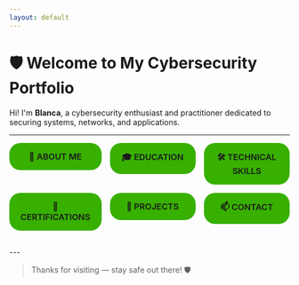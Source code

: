```yaml
---
layout: default
---
```


<style>
.summary-grid {
  display: grid;
  grid-template-columns: repeat(3, 1fr);
  gap: 15px;
  margin-bottom: 30px;
}

details > summary {
  list-style: none;
  padding: 15px 20px;
  border-radius: 20px;
  background-color: #38b000;
  cursor: pointer;
  font-weight: 600;
  text-align: center;
  transition: background-color 0.25s ease;
  user-select: none;
  font-size: 0.95rem;
  position: relative;
}
details > summary::-webkit-details-marker {
  display: none;
}
details:hover > summary {
  background-color: #6BE000;
}
details[open] > summary {
  background-color: #2E8B57;
  color: white;
}

/* Content box under each summary */
.details-inner {
  background-color: #38b000;
  border-radius: 20px;
  padding: 20px;
  margin-top: 10px;
  font-size: 0.95rem;
  line-height: 1.35;
}

/* Make the summary pill and its expanded content span full width of its grid cell */
.details-wrapper {
  display: flex;
  flex-direction: column;
}

/* Responsive fallback */
@media (max-width: 900px) {
  .summary-grid {
    grid-template-columns: repeat(2, 1fr);
  }
}
</style>

# 🛡️ Welcome to My Cybersecurity Portfolio

Hi! I'm **Blanca**, a cybersecurity enthusiast and practitioner dedicated to securing systems, networks, and applications.

---

<div class="summary-grid">
  <div class="details-wrapper">
    <details id="about-me">
      <summary>🔐 ABOUT ME</summary>
      <div class="details-inner">
      <ul style="padding-left:1em; margin:0;">
        I specialize in cybersecurity with a focus on threat detection, vulnerability assessment, and digital forensics.<br>
        <li><strong>🧠 Areas of interest:</strong> Penetration Testing, Incident Response, Digital Forensics, Malware Analysis, Secure Code Development, Vulnerability assesment</li>
      </ul>
      </div>
    </details>
  </div>

  <div class="details-wrapper">
    <details id="education">
      <summary>🎓 EDUCATION</summary>
      <div class="details-inner">
      <ul style="padding-left:1em; margin:0;">
        <li>Bachelor’s Degree in Computer Science Engineering</li>
        <li>Master’s Degree in Cybersecurity</li>
        <li>English: C1 – Advanced professional proficiency</li>
      </ul>  
      </div>
    </details>
  </div>

  <div class="details-wrapper">
    <details id="technical-skills">
      <summary>🛠️ TECHNICAL SKILLS</summary>
      <div class="details-inner">
      <ul style="padding-left:1em; margin:0;">
        <li><strong>Security Tools:</strong> Metasploit, Burp Suite, Nmap, Nessus, CNAPP tools, Fortify, Wireshark, OWASP ZAP</li>  
        <li><strong>Forensic Tools:</strong> FTK imager, Autopsy, Wondershare DR. Phone</li>
        <li><strong>OSINT Tools:</strong> Maltego, Google Dorks, Foca, Shodan, The Harvester</li>
        <li><strong>Languages:</strong> Python, Bash, PowerShell, Java</li>
        <li><strong>Frameworks & Platforms:</strong> Kali Linux</li>  
        <li><strong>Practices:</strong> Secure Code Review, Threat Hunting, Ethical Hacking, Attack Surface Management, Security Hardening, Endpoint Protection </li>
      </ul> 
      </div>
    </details>
  </div>

  <div class="details-wrapper">
    <details id="certifications">
      <summary>📜 CERTIFICATIONS</summary>
      <div class="details-inner">
      <ul style="padding-left:1em; margin:0;">
        <li> <a href="https://www.credly.com/badges/f271ee76-5012-409a-804e-84ee6423206a" target="_blank" rel="noopener">Ethical Hacker by Cisco Networking Academy </a></li>  
        <li> Cyber Intelligence and Open Source Intelligence (OSINT) by CCN-CERT Centro Criptológico Nacional</li>  
        <li><a href="https://cyberlandsec.com/certificate/22d40978/" target="_blank" rel="noopener">Certified Ethical Hacking and Penetration Tester (CEHPT) by CyberLand Sec</a></li>  
        <li><a href="https://www.credly.com/badges/863e20e5-b2ba-4729-b816-abb2eca382b2/public_url" target="_blank" rel="noopener">Azure Fundamentals by Microsoft</a></li>
      </ul>
      </div>
    </details>
  </div>

  <div class="details-wrapper">
    <details id="projects">
      <summary>📂 PROJECTS</summary>
      <div class="details-inner">
      <ul style="padding-left:1em; margin:0;">
        <li><strong>Vulnerability Detection Tool on code </strong></li>
      </ul>
      </div>
    </details>
  </div>

  <div class="details-wrapper">
    <details id="contact">
      <summary>📫 CONTACT</summary>
      <div class="details-inner">
        <ul style="padding-left:1em; margin:0;">
          <li>📧 Email: <a href="mailto:blancacaldgonz@gmail.com" target="_blank" rel="noopener">blancacaldgonz@gmail.com</a></li>
          <li>💼 <a href="https://www.linkedin.com/in/blanca-calder%C3%B3n-gonz%C3%A1lez-a28313252/" target="_blank" rel="noopener">LinkedIn</a></li>
          <li>🔒 <a href="https://github.com/BlancaCal" target="_blank" rel="noopener">GitHub</a></li>
        </ul>
      </div>
    </details>
  </div>
</div>
---

> Thanks for visiting — stay safe out there! 🛡️

